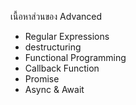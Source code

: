 เนื้อหาส่วนของ Advanced
- Regular Expressions
- destructuring
- Functional Programming
- Callback Function
- Promise
- Async & Await